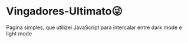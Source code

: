 # Vingadores-Ultimato:stuck_out_tongue_winking_eye:

Pagina simples, que utilizei JavaScript para intercalar entre dark mode 
e light mode
